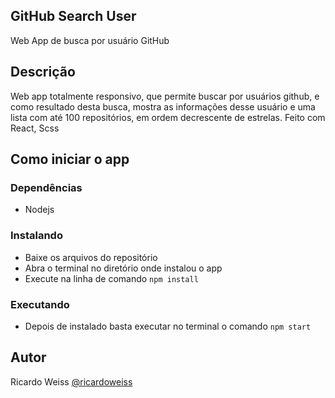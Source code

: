 
## GitHub Search User

Web App de busca por usuário GitHub

## Descrição
Web app totalmente responsivo, que permite buscar por usuários github, e como resultado desta busca, mostra as 
informações desse usuário e uma lista com até 100 repositórios, em ordem decrescente de estrelas. Feito com React, Scss

## Como iniciar o app

### Dependências

 * Nodejs
 
### Instalando

 * Baixe os arquivos do repositório
 * Abra o terminal no diretório onde instalou o app
 * Execute na linha de comando `npm install`

### Executando

 * Depois de instalado basta executar no terminal o comando `npm start`

## Autor


Ricardo Weiss
[@ricardoweiss](https://github.com/ricardoweiss)